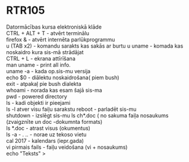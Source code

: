 # RTR105
Datormācības kursa elektroniskā klāde  
CTRL + ALT + T - atvērt terminālu  
firefox & - atvērt  internēta parlūkprogrammu  
u (TAB x2) -  komandu sarakts kas sakās ar burtu u
uname - komada kas noskaidro kura sis-mā strādājat   
CTRL + L - ekrana attīrīšana  
 man uname - print all info.  
 uname -a  - kada op.sis-mu versija  
 echo $0 - diālektu noskaidrošana( piem bush)  
 exit - atpakaļ pie bush dialekta  
 whoami - norada kas esam šajā sis-ma  
 pwd - powered directory  
 ls - kadi objekti ir pieejami  
 ls -l atver visu faiļu sarakstu
reboot - parladēt sis-mu  
shutdown - izslēgt sis-mu
ls ch*.doc ( no sakuma faiļa nosaukums (zvaigznīte un doc -dokumnta formats)  
ls *.doc - atrast visus (okumentus)  
ls -a - . .. - norae uz tekoso vietu  
cal 2017 - kalendars (iepr.gada)  
vi pirmais fails - faiļu veidošana (vi + nosaukums)  
echo "Teksts" > 

